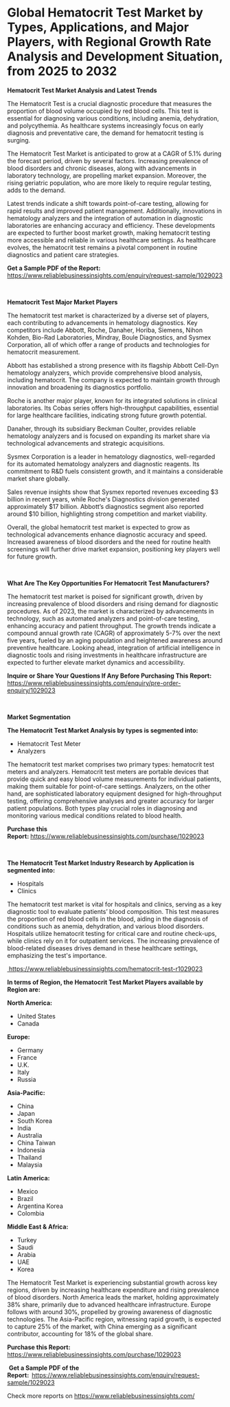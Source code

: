 <p><h1>Global Hematocrit Test Market by Types, Applications, and Major Players, with Regional Growth Rate Analysis and Development Situation, from 2025 to 2032</h1></p><p><strong>Hematocrit Test Market Analysis and Latest Trends</strong></p>
<p><p>The Hematocrit Test is a crucial diagnostic procedure that measures the proportion of blood volume occupied by red blood cells. This test is essential for diagnosing various conditions, including anemia, dehydration, and polycythemia. As healthcare systems increasingly focus on early diagnosis and preventative care, the demand for hematocrit testing is surging.</p><p>The Hematocrit Test Market is anticipated to grow at a CAGR of 5.1% during the forecast period, driven by several factors. Increasing prevalence of blood disorders and chronic diseases, along with advancements in laboratory technology, are propelling market expansion. Moreover, the rising geriatric population, who are more likely to require regular testing, adds to the demand.</p><p>Latest trends indicate a shift towards point-of-care testing, allowing for rapid results and improved patient management. Additionally, innovations in hematology analyzers and the integration of automation in diagnostic laboratories are enhancing accuracy and efficiency. These developments are expected to further boost market growth, making hematocrit testing more accessible and reliable in various healthcare settings. As healthcare evolves, the hematocrit test remains a pivotal component in routine diagnostics and patient care strategies.</p></p>
<p><strong>Get a Sample PDF of the Report:&nbsp;</strong> <a href="https://www.reliablebusinessinsights.com/enquiry/request-sample/1029023?utm_campaign=2629&utm_medium=2&utm_source=Github&utm_content=ia&utm_term=21032025&utm_id=hematocrit-test">https://www.reliablebusinessinsights.com/enquiry/request-sample/1029023</a></p>
<p>&nbsp;</p>
<p><strong>Hematocrit Test Major Market Players</strong></p>
<p><p>The hematocrit test market is characterized by a diverse set of players, each contributing to advancements in hematology diagnostics. Key competitors include Abbott, Roche, Danaher, Horiba, Siemens, Nihon Kohden, Bio-Rad Laboratories, Mindray, Boule Diagnostics, and Sysmex Corporation, all of which offer a range of products and technologies for hematocrit measurement.</p><p>Abbott has established a strong presence with its flagship Abbott Cell-Dyn hematology analyzers, which provide comprehensive blood analysis, including hematocrit. The company is expected to maintain growth through innovation and broadening its diagnostics portfolio. </p><p>Roche is another major player, known for its integrated solutions in clinical laboratories. Its Cobas series offers high-throughput capabilities, essential for large healthcare facilities, indicating strong future growth potential.</p><p>Danaher, through its subsidiary Beckman Coulter, provides reliable hematology analyzers and is focused on expanding its market share via technological advancements and strategic acquisitions.</p><p>Sysmex Corporation is a leader in hematology diagnostics, well-regarded for its automated hematology analyzers and diagnostic reagents. Its commitment to R&D fuels consistent growth, and it maintains a considerable market share globally.</p><p>Sales revenue insights show that Sysmex reported revenues exceeding $3 billion in recent years, while Roche's Diagnostics division generated approximately $17 billion. Abbott’s diagnostics segment also reported around $10 billion, highlighting strong competition and market viability.</p><p>Overall, the global hematocrit test market is expected to grow as technological advancements enhance diagnostic accuracy and speed. Increased awareness of blood disorders and the need for routine health screenings will further drive market expansion, positioning key players well for future growth.</p></p>
<p>&nbsp;</p>
<p><strong>What Are The Key Opportunities For Hematocrit Test Manufacturers?</strong></p>
<p><p>The hematocrit test market is poised for significant growth, driven by increasing prevalence of blood disorders and rising demand for diagnostic procedures. As of 2023, the market is characterized by advancements in technology, such as automated analyzers and point-of-care testing, enhancing accuracy and patient throughput. The growth trends indicate a compound annual growth rate (CAGR) of approximately 5-7% over the next five years, fueled by an aging population and heightened awareness around preventive healthcare. Looking ahead, integration of artificial intelligence in diagnostic tools and rising investments in healthcare infrastructure are expected to further elevate market dynamics and accessibility.</p></p>
<p><strong>Inquire or Share Your Questions If Any Before Purchasing This Report:</strong> <a href="https://www.reliablebusinessinsights.com/enquiry/pre-order-enquiry/1029023?utm_campaign=2629&utm_medium=2&utm_source=Github&utm_content=ia&utm_term=21032025&utm_id=hematocrit-test">https://www.reliablebusinessinsights.com/enquiry/pre-order-enquiry/1029023</a></p>
<p>&nbsp;</p>
<p><strong>Market Segmentation</strong></p>
<p><strong>The Hematocrit Test Market Analysis by types is segmented into:</strong></p>
<p><ul><li>Hematocrit Test Meter</li><li>Analyzers</li></ul></p>
<p><p>The hematocrit test market comprises two primary types: hematocrit test meters and analyzers. Hematocrit test meters are portable devices that provide quick and easy blood volume measurements for individual patients, making them suitable for point-of-care settings. Analyzers, on the other hand, are sophisticated laboratory equipment designed for high-throughput testing, offering comprehensive analyses and greater accuracy for larger patient populations. Both types play crucial roles in diagnosing and monitoring various medical conditions related to blood health.</p></p>
<p><strong>Purchase this Report:&nbsp;</strong><a href="https://www.reliablebusinessinsights.com/purchase/1029023?utm_campaign=2629&utm_medium=2&utm_source=Github&utm_content=ia&utm_term=21032025&utm_id=hematocrit-test">https://www.reliablebusinessinsights.com/purchase/1029023</a></p>
<p>&nbsp;</p>
<p><strong>The Hematocrit Test Market Industry Research by Application is segmented into:</strong></p>
<p><ul><li>Hospitals</li><li>Clinics</li></ul></p>
<p><p>The hematocrit test market is vital for hospitals and clinics, serving as a key diagnostic tool to evaluate patients’ blood composition. This test measures the proportion of red blood cells in the blood, aiding in the diagnosis of conditions such as anemia, dehydration, and various blood disorders. Hospitals utilize hematocrit testing for critical care and routine check-ups, while clinics rely on it for outpatient services. The increasing prevalence of blood-related diseases drives demand in these healthcare settings, emphasizing the test's importance.</p></p>
<p><a href="https://www.reliablebusinessinsights.com/hematocrit-test-r1029023?utm_campaign=2629&utm_medium=2&utm_source=Github&utm_content=ia&utm_term=21032025&utm_id=hematocrit-test">&nbsp;https://www.reliablebusinessinsights.com/hematocrit-test-r1029023</a></p>
<p><strong>In terms of Region, the Hematocrit Test Market Players available by Region are:</strong></p>
<p>
    <p> <strong> North America: </strong>
        <ul>
            <li>United States</li>
            <li>Canada</li>
        </ul>
        </p> 
    <p> <strong> Europe: </strong>
        <ul>
            <li>Germany</li>
            <li>France</li>
            <li>U.K.</li>
            <li>Italy</li>
            <li>Russia</li>
        </ul>
        </p> 
    <p> <strong> Asia-Pacific: </strong>
        <ul>
            <li>China</li>
            <li>Japan</li>
            <li>South Korea</li>
            <li>India</li>
            <li>Australia</li>
            <li>China Taiwan</li>
            <li>Indonesia</li>
            <li>Thailand</li>
            <li>Malaysia</li>
        </ul>
        </p> 
    <p> <strong> Latin America: </strong>
        <ul>
            <li>Mexico</li>
            <li>Brazil</li>
            <li>Argentina Korea</li>
            <li>Colombia</li>
        </ul>
        </p> 
    <p> <strong> Middle East & Africa: </strong>
        <ul>
            <li>Turkey</li>
            <li>Saudi</li>
            <li>Arabia</li>
            <li>UAE</li>
            <li>Korea</li>
        </ul>
    </p>
    </p>
<p><p>The Hematocrit Test Market is experiencing substantial growth across key regions, driven by increasing healthcare expenditure and rising prevalence of blood disorders. North America leads the market, holding approximately 38% share, primarily due to advanced healthcare infrastructure. Europe follows with around 30%, propelled by growing awareness of diagnostic technologies. The Asia-Pacific region, witnessing rapid growth, is expected to capture 25% of the market, with China emerging as a significant contributor, accounting for 18% of the global share.</p></p>
<p><strong>Purchase this Report: </strong><a href="https://www.reliablebusinessinsights.com/purchase/1029023?utm_campaign=2629&utm_medium=2&utm_source=Github&utm_content=ia&utm_term=21032025&utm_id=hematocrit-test">https://www.reliablebusinessinsights.com/purchase/1029023</a></p>
<p>&nbsp;<strong>Get a Sample PDF of the Report:&nbsp;&nbsp;</strong><a href="https://www.reliablebusinessinsights.com/enquiry/request-sample/1029023?utm_campaign=2629&utm_medium=2&utm_source=Github&utm_content=ia&utm_term=21032025&utm_id=hematocrit-test">https://www.reliablebusinessinsights.com/enquiry/request-sample/1029023</a></p>
<p><strong></strong></p>
<p>Check more reports on <a href="https://www.reliablebusinessinsights.com/?utm_campaign=2629&utm_medium=2&utm_source=Github&utm_content=ia&utm_term=21032025&utm_id=hematocrit-test">https://www.reliablebusinessinsights.com/</a></p>